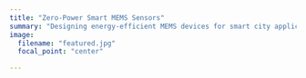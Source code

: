 ```yaml
---
title: "Zero-Power Smart MEMS Sensors"
summary: "Designing energy-efficient MEMS devices for smart city applications."
image:
  filename: "featured.jpg"
  focal_point: "center"

---
```

